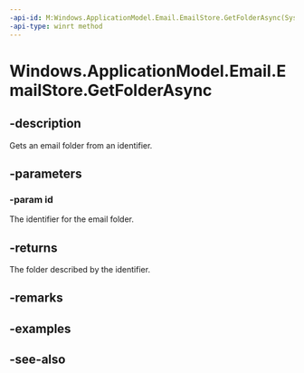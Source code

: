 ----api-id: M:Windows.ApplicationModel.Email.EmailStore.GetFolderAsync(System.String)
-api-type: winrt method
---<!-- Method syntaxpublic Windows.Foundation.IAsyncOperation<Windows.ApplicationModel.Email.EmailFolder> GetFolderAsync(System.String id)--># Windows.ApplicationModel.Email.EmailStore.GetFolderAsync## -descriptionGets an email folder from an identifier.## -parameters### -param idThe identifier for the email folder.## -returnsThe folder described by the identifier.## -remarks## -examples## -see-also